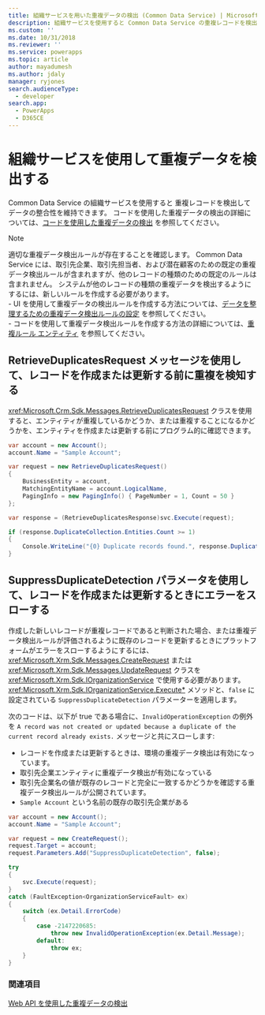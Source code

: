```yaml
---
title: 組織サービスを用いた重複データの検出 (Common Data Service) | Microsoft Docs
description: 組織サービスを使用すると Common Data Service の重複レコードを検出してデータの整合性を維持できます
ms.custom: ''
ms.date: 10/31/2018
ms.reviewer: ''
ms.service: powerapps
ms.topic: article
author: mayadumesh
ms.author: jdaly
manager: ryjones
search.audienceType:
  - developer
search.app:
  - PowerApps
  - D365CE
---
```

# <a name="detect-duplicate-data-using-the-organization-service"></a>組織サービスを使用して重複データを検出する

Common Data Service の組織サービスを使用すると 重複レコードを検出してデータの整合性を維持できます。 コードを使用した重複データの検出の詳細については、[コードを使用した重複データの検出](../detect-duplicate-data-with-code.md) を参照してください。 

> [!NOTE]
> 適切な重複データ検出ルールが存在することを確認します。 Common Data Service には、取引先企業、取引先担当者、および潜在顧客のための既定の重複データ検出ルールが含まれますが、他のレコードの種類のための既定のルールは含まれません。 システムが他のレコードの種類の重複データを検出するようにするには、新しいルールを作成する必要があります。 <br/>- UI を使用して重複データの検出ルールを作成する方法については、[データを整理するための重複データ検出ルールの設定](/dynamics365/customer-engagement/admin/set-up-duplicate-detection-rules-keep-data-clean) を参照してください。<br/>- コードを使用して重複データ検出ルールを作成する方法の詳細については、[重複ルール エンティティ](../duplicaterule-entities.md) を参照してください。


## <a name="use-retrieveduplicatesrequest-message-to-detect-duplicates-before-you-create-or-update-record"></a>RetrieveDuplicatesRequest メッセージを使用して、レコードを作成または更新する前に重複を検知する

<xref:Microsoft.Crm.Sdk.Messages.RetrieveDuplicatesRequest> クラスを使用すると、エンティティが重複しているかどうか、または重複することになるかどうかを、エンティティを作成または更新する前にプログラム的に確認できます。

```csharp
var account = new Account();
account.Name = "Sample Account";

var request = new RetrieveDuplicatesRequest()
{
    BusinessEntity = account,
    MatchingEntityName = account.LogicalName,
    PagingInfo = new PagingInfo() { PageNumber = 1, Count = 50 }
};

var response = (RetrieveDuplicatesResponse)svc.Execute(request);

if (response.DuplicateCollection.Entities.Count >= 1)
{
    Console.WriteLine("{0} Duplicate records found.", response.DuplicateCollection.Entities.Count);
}
```

## <a name="use-suppressduplicatedetection-parameter-to-throw-errors-when-you-create-or-update-record"></a>SuppressDuplicateDetection パラメータを使用して、レコードを作成または更新するときにエラーをスローする

作成した新しいレコードが重複レコードであると判断された場合、または重複データ検出ルールが評価されるように既存のレコードを更新するときにプラットフォームがエラーをスローするようにするには、<xref:Microsoft.Xrm.Sdk.Messages.CreateRequest> または <xref:Microsoft.Xrm.Sdk.Messages.UpdateRequest> クラスを <xref:Microsoft.Xrm.Sdk.IOrganizationService> で使用する必要があります。<xref:Microsoft.Xrm.Sdk.IOrganizationService.Execute*> メソッドと、`false` に設定されている `SuppressDuplicateDetection` パラメーターを適用します。

次のコードは、以下が true である場合に、`InvalidOperationException` の例外を `A record was not created or updated because a duplicate of the current record already exists.` メッセージと共にスローします:

- レコードを作成または更新するときは、環境の重複データ検出は有効になっています。
- 取引先企業エンティティに重複データ検出が有効になっている
- 取引先企業名の値が既存のレコードと完全に一致するかどうかを確認する重複データ検出ルールが公開されています。
- `Sample Account` という名前の既存の取引先企業がある

```csharp
var account = new Account();
account.Name = "Sample Account";

var request = new CreateRequest();
request.Target = account;
request.Parameters.Add("SuppressDuplicateDetection", false);

try
{
    svc.Execute(request);
}
catch (FaultException<OrganizationServiceFault> ex)
{
    switch (ex.Detail.ErrorCode)
    {
        case -2147220685:
            throw new InvalidOperationException(ex.Detail.Message);
        default:
            throw ex;
    }
}
```

### <a name="see-also"></a>関連項目
[Web API を使用した重複データの検出](../webapi/manage-duplicate-detection-create-update.md)

